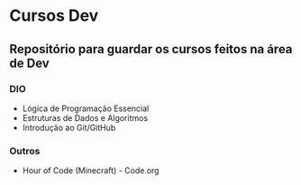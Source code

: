 # Cursos Dev
## Repositório para guardar os cursos feitos na área de Dev
### DIO
- Lógica de Programação Essencial
- Estruturas de Dados e Algoritmos
- Introdução ao Git/GitHub
### Outros
- Hour of Code (Minecraft) - Code.org
